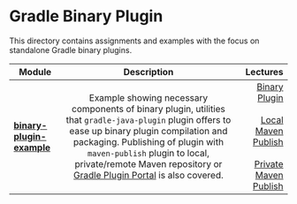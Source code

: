 # Gradle Binary Plugin

This directory contains assignments and examples with the focus on standalone Gradle binary plugins.

|    Module     |  Description  |  Lectures   |
| ------------- |:-------------:|-------------:|
| **[binary-plugin-example](binary-plugin-example)**     | Example showing necessary components of binary plugin, utilities that `gradle-java-plugin` plugin offers to ease up binary plugin compilation and packaging. Publishing of plugin with `maven-publish` plugin to local, private/remote Maven repository or [Gradle Plugin Portal](https://plugins.gradle.org/) is also covered. | [Binary Plugin](https://www.udemy.com/course/gradle-development/learn/lecture/28264772#overview) <br> <br> [Local Maven Publish](https://www.udemy.com/course/gradle-development/learn/lecture/29080272#overview) <br> <br> [Private Maven Publish](https://www.udemy.com/course/gradle-development/learn/lecture/29429886)|